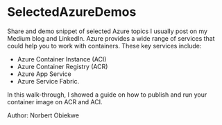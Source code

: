 # SelectedAzureDemos
Share and demo snippet of selected Azure topics I usually post on my Medium blog and LinkedIn.
Azure provides a wide range of services that could help you to work with containers. These key services include:
- Azure Container Instance (ACI)
- Azure Container Registry (ACR)
- Azure App Service
- Azure Service Fabric.

In this walk-through, I showed  a guide on how to publish and run your container image on ACR and ACI.

Author: Norbert Obiekwe
